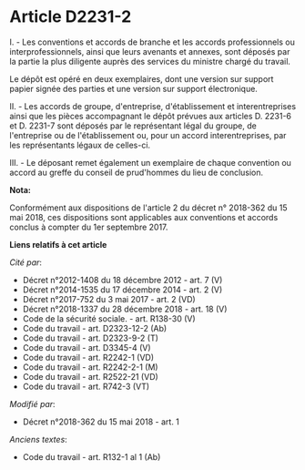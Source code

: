 # Article D2231-2

I. - Les conventions et accords de branche et les accords professionnels ou interprofessionnels, ainsi que leurs avenants et
annexes, sont déposés par la partie la plus diligente auprès des services du ministre chargé du travail.

Le dépôt est opéré en deux exemplaires, dont une version sur support papier signée des parties et une version sur support
électronique.

II. - Les accords de groupe, d'entreprise, d'établissement et interentreprises ainsi que les pièces accompagnant le dépôt
prévues aux articles D. 2231-6 et D. 2231-7 sont déposés par le représentant légal du groupe, de l'entreprise ou de
l'établissement ou, pour un accord interentreprises, par les représentants légaux de celles-ci.

III. - Le déposant remet également un exemplaire de chaque convention ou accord au greffe du conseil de prud'hommes du lieu
de conclusion.

**Nota:**

Conformément aux dispositions de l'article 2 du décret n° 2018-362 du 15 mai 2018, ces dispositions sont applicables aux
conventions et accords conclus à compter du 1er septembre 2017.

**Liens relatifs à cet article**

_Cité par_:

  - Décret n°2012-1408 du 18 décembre 2012 - art. 7 (V)
  - Décret n°2014-1535 du 17 décembre 2014 - art. 2 (V)
  - Décret n°2017-752 du 3 mai 2017 - art. 2 (VD)
  - Décret n°2018-1337 du 28 décembre 2018 - art. 18 (V)
  - Code de la sécurité sociale. - art. R138-30 (V)
  - Code du travail - art. D2323-12-2 (Ab)
  - Code du travail - art. D2323-9-2 (T)
  - Code du travail - art. D3345-4 (V)
  - Code du travail - art. R2242-1 (VD)
  - Code du travail - art. R2242-2-1 (M)
  - Code du travail - art. R2522-21 (VD)
  - Code du travail - art. R742-3 (VT)

_Modifié par_:

  - Décret n°2018-362 du 15 mai 2018 - art. 1

_Anciens textes_:

  - Code du travail - art. R132-1 al 1 (Ab)
